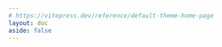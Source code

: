 ```yaml
---
# https://vitepress.dev/reference/default-theme-home-page
layout: doc
aside: false
---
```


<script setup>

import {
  VPTeamPage,
  VPTeamPageTitle,
  VPTeamMembers
} from 'vitepress/theme'

import { useData } from 'vitepress'

const { theme, page, frontmatter } = useData()

</script>

<VPTeamPage>
  <VPTeamPageTitle>
    <template #title>
      Weekly
    </template>
    <template #lead>
      记录下我的成长和一些思考
    </template>
  </VPTeamPageTitle>
</VPTeamPage>

<Timeline :items="theme.weekly"></Timeline>

<style>

.content{
    max-width: unset !important;
}

</style>

